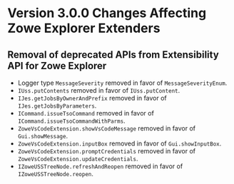 # Version 3.0.0 Changes Affecting Zowe Explorer Extenders

## Removal of deprecated APIs from Extensibility API for Zowe Explorer

- Logger type `MessageSeverity` removed in favor of `MessageSeverityEnum`.
- `IUss.putContents` removed in favor of `IUss.putContent`.
- `IJes.getJobsByOwnerAndPrefix` removed in favor of `IJes.getJobsByParameters`.
- `ICommand.issueTsoCommand` removed in favor of `ICommand.issueTsoCommandWithParms`.
- `ZoweVsCodeExtension.showVsCodeMessage` removed in favor of `Gui.showMessage`.
- `ZoweVsCodeExtension.inputBox` removed in favor of `Gui.showInputBox`.
- `ZoweVsCodeExtension.promptCredentials` removed in favor of `ZoweVsCodeExtension.updateCredentials`.
- `IZoweUSSTreeNode.refreshAndReopen` removed in favor of `IZoweUSSTreeNode.reopen`.
